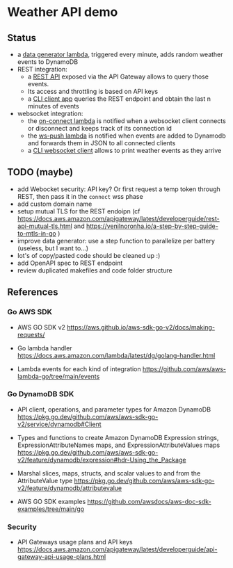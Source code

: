 # Weather API demo

## Status

- a [data generator lambda](weather_api/weather_data_generator/main.go), triggered every minute, adds random weather events to DynamoDB
- REST integration:
  * a [REST API](weather_api/weather_rest_frontend/main.go) exposed via the API Gateway allows to query those events. 
  * Its access and throttling is based on API keys
  * a [CLI client app](weather_rest_client/weather_client/client.go) queries the REST endpoint and obtain the last n minutes of events
- websocket integration: 
  * the [on-connect lambda](weather_api/weather_ws_on_connection_event/main.go) is notified when a websocket client connects or disconnect and keeps track of its connection id
  * the [ws-push lambda](weather_api/weather_event_ws_push/main.go) is notified when events are added to Dynamodb and forwards them in JSON to all connected clients
  * a [CLI websocket client](weather_ws_client/main.go) allows to print weather events as they arrive

## TODO (maybe)

* add Webocket security: API key? Or first request a temp token through REST, then pass it in the `connect` wss phase
* add custom domain name
* setup mutual TLS for the REST endoipn (cf https://docs.aws.amazon.com/apigateway/latest/developerguide/rest-api-mutual-tls.html
   and https://venilnoronha.io/a-step-by-step-guide-to-mtls-in-go )
* improve data generator: use a step function to parallelize per battery (useless, but I want to...)
* lot's of copy/pasted code should be cleaned up :)
* add OpenAPI spec to REST endpoint
* review duplicated makefiles and code folder structure

## References

### Go AWS SDK

* AWS GO SDK v2
  https://aws.github.io/aws-sdk-go-v2/docs/making-requests/ 

* Go lambda handler
  https://docs.aws.amazon.com/lambda/latest/dg/golang-handler.html
  
* Lambda events for each kind of integration
  https://github.com/aws/aws-lambda-go/tree/main/events

### Go DynamoDB SDK  

* API client, operations, and parameter types for Amazon DynamoDB
  https://pkg.go.dev/github.com/aws/aws-sdk-go-v2/service/dynamodb#Client

* Types and functions to create Amazon DynamoDB Expression strings, ExpressionAttributeNames maps, and ExpressionAttributeValues maps
  https://pkg.go.dev/github.com/aws/aws-sdk-go-v2/feature/dynamodb/expression#hdr-Using_the_Package

* Marshal slices, maps, structs, and scalar values to and from the AttributeValue type
  https://pkg.go.dev/github.com/aws/aws-sdk-go-v2/feature/dynamodb/attributevalue

* AWS GO SDK examples
  https://github.com/awsdocs/aws-doc-sdk-examples/tree/main/go

### Security

* API Gateways usage plans and API keys
  https://docs.aws.amazon.com/apigateway/latest/developerguide/api-gateway-api-usage-plans.html
  